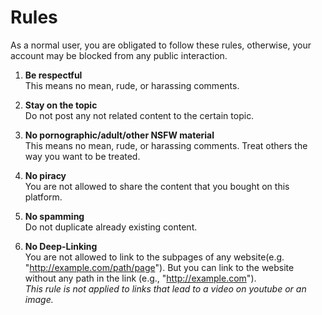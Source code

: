 # Rules
As a normal user, you are obligated to follow these rules, otherwise, your account may be blocked from any public interaction.

1. **Be respectful** <br> This means no mean, rude, or harassing comments.

2. **Stay on the topic** <br> Do not post any not related content to the certain topic.

3. **No pornographic/adult/other NSFW material** <br> This means no mean, rude, or harassing comments. Treat others the way you want to be treated.

4. **No piracy** <br> You are not allowed to share the content that you bought on this platform.

5. **No spamming** <br> Do not duplicate already existing content.

6. **No Deep-Linking** <br> You are not allowed to link to the subpages of any website(e.g. "http://example.com/path/page"). But you can link to the website without any path in the link (e.g., "http://example.com"). <br> *This rule is not applied to links that lead to a video on youtube or an image.*